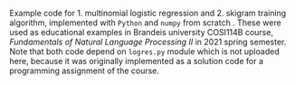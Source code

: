 Example code for 1. multinomial logistic regression and 2. skigram training algorithm, implemented with `Python` and `numpy` from scratch . These were used as educational examples in Brandeis university COSI114B course, *Fundamentals of Natural Language Processing II* in 2021 spring semester. Note that both code depend on `logres.py` module which is not uploaded here, because it was originally implemented as a solution code for a programming assignment of the course. 
